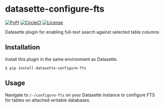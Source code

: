 # datasette-configure-fts

[![PyPI](https://img.shields.io/pypi/v/datasette-configure-fts.svg)](https://pypi.org/project/datasette-configure-fts/)
[![CircleCI](https://circleci.com/gh/simonw/datasette-configure-fts.svg?style=svg)](https://circleci.com/gh/simonw/datasette-configure-fts)
[![License](https://img.shields.io/badge/license-Apache%202.0-blue.svg)](https://github.com/simonw/datasette-configure-fts/blob/master/LICENSE)

Datasette plugin for enabling full-text search against selected table columns

## Installation

Install this plugin in the same environment as Datasette.

    $ pip install datasette-configure-fts

## Usage

Navigate to `/-/configure-fts` on your Datasette instance to configure FTS for tables on attached writable databases.
